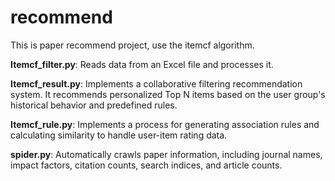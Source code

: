 # recommend
This is paper recommend project, use the itemcf algorithm.

**Itemcf_filter.py**: Reads data from an Excel file and processes it.

**Itemcf_result.py**: Implements a collaborative filtering recommendation system. It recommends personalized Top N items based on the user group's historical behavior and predefined rules.

**Itemcf_rule.py**: Implements a process for generating association rules and calculating similarity to handle user-item rating data.

**spider.py**: Automatically crawls paper information, including journal names, impact factors, citation counts, search indices, and article counts.